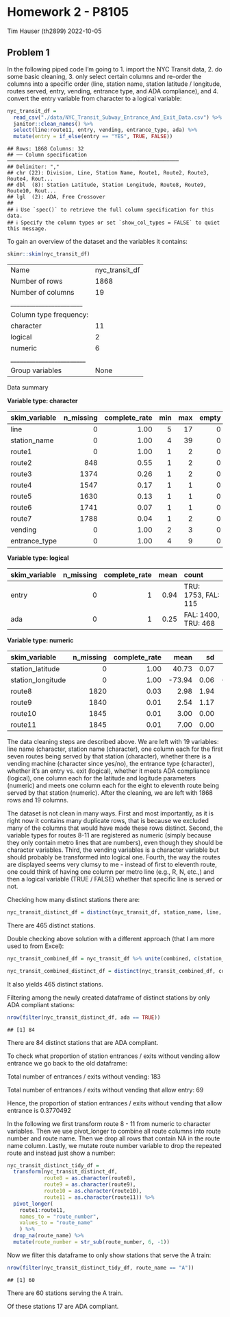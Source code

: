 Homework 2 - P8105
================
Tim Hauser (th2899)
2022-10-05

## Problem 1

In the following piped code I’m going to 1. import the NYC Transit data,
2. do some basic cleaning, 3. only select certain columns and re-order
the columns into a specific order (line, station name, station latitude
/ longitude, routes served, entry, vending, entrance type, and ADA
compliance), and 4. convert the entry variable from character to a
logical variable:

``` r
nyc_transit_df = 
  read_csv("./data/NYC_Transit_Subway_Entrance_And_Exit_Data.csv") %>% 
  janitor::clean_names() %>% 
  select(line:route11, entry, vending, entrance_type, ada) %>% 
  mutate(entry = if_else(entry == "YES", TRUE, FALSE))
```

    ## Rows: 1868 Columns: 32
    ## ── Column specification ────────────────────────────────────────────────────────
    ## Delimiter: ","
    ## chr (22): Division, Line, Station Name, Route1, Route2, Route3, Route4, Rout...
    ## dbl  (8): Station Latitude, Station Longitude, Route8, Route9, Route10, Rout...
    ## lgl  (2): ADA, Free Crossover
    ## 
    ## ℹ Use `spec()` to retrieve the full column specification for this data.
    ## ℹ Specify the column types or set `show_col_types = FALSE` to quiet this message.

To gain an overview of the dataset and the variables it contains:

``` r
skimr::skim(nyc_transit_df)
```

|                                                  |                |
|:-------------------------------------------------|:---------------|
| Name                                             | nyc_transit_df |
| Number of rows                                   | 1868           |
| Number of columns                                | 19             |
| \_\_\_\_\_\_\_\_\_\_\_\_\_\_\_\_\_\_\_\_\_\_\_   |                |
| Column type frequency:                           |                |
| character                                        | 11             |
| logical                                          | 2              |
| numeric                                          | 6              |
| \_\_\_\_\_\_\_\_\_\_\_\_\_\_\_\_\_\_\_\_\_\_\_\_ |                |
| Group variables                                  | None           |

Data summary

**Variable type: character**

| skim_variable | n_missing | complete_rate | min | max | empty | n_unique | whitespace |
|:--------------|----------:|--------------:|----:|----:|------:|---------:|-----------:|
| line          |         0 |          1.00 |   5 |  17 |     0 |       36 |          0 |
| station_name  |         0 |          1.00 |   4 |  39 |     0 |      356 |          0 |
| route1        |         0 |          1.00 |   1 |   2 |     0 |       24 |          0 |
| route2        |       848 |          0.55 |   1 |   2 |     0 |       20 |          0 |
| route3        |      1374 |          0.26 |   1 |   2 |     0 |       18 |          0 |
| route4        |      1547 |          0.17 |   1 |   1 |     0 |       13 |          0 |
| route5        |      1630 |          0.13 |   1 |   1 |     0 |       12 |          0 |
| route6        |      1741 |          0.07 |   1 |   1 |     0 |        7 |          0 |
| route7        |      1788 |          0.04 |   1 |   2 |     0 |        7 |          0 |
| vending       |         0 |          1.00 |   2 |   3 |     0 |        2 |          0 |
| entrance_type |         0 |          1.00 |   4 |   9 |     0 |        7 |          0 |

**Variable type: logical**

| skim_variable | n_missing | complete_rate | mean | count               |
|:--------------|----------:|--------------:|-----:|:--------------------|
| entry         |         0 |             1 | 0.94 | TRU: 1753, FAL: 115 |
| ada           |         0 |             1 | 0.25 | FAL: 1400, TRU: 468 |

**Variable type: numeric**

| skim_variable     | n_missing | complete_rate |   mean |   sd |     p0 |    p25 |    p50 |    p75 |   p100 | hist  |
|:------------------|----------:|--------------:|-------:|-----:|-------:|-------:|-------:|-------:|-------:|:------|
| station_latitude  |         0 |          1.00 |  40.73 | 0.07 |  40.58 |  40.69 |  40.73 |  40.77 |  40.90 | ▂▅▇▃▂ |
| station_longitude |         0 |          1.00 | -73.94 | 0.06 | -74.03 | -73.99 | -73.96 | -73.91 | -73.76 | ▇▆▃▂▁ |
| route8            |      1820 |          0.03 |   2.98 | 1.94 |   1.00 |   1.00 |   4.00 |   5.00 |   5.00 | ▇▁▁▂▇ |
| route9            |      1840 |          0.01 |   2.54 | 1.17 |   2.00 |   2.00 |   2.00 |   2.00 |   5.00 | ▇▁▁▁▂ |
| route10           |      1845 |          0.01 |   3.00 | 0.00 |   3.00 |   3.00 |   3.00 |   3.00 |   3.00 | ▁▁▇▁▁ |
| route11           |      1845 |          0.01 |   7.00 | 0.00 |   7.00 |   7.00 |   7.00 |   7.00 |   7.00 | ▁▁▇▁▁ |

The data cleaning steps are described above. We are left with 19
variables: line name (character, station name (character), one column
each for the first seven routes being served by that station
(character), whether there is a vending machine (character since
yes/no), the entrance type (character), whether it’s an entry vs. exit
(logical), whether it meets ADA compliance (logical), one column each
for the latitude and logitude parameters (numeric) and meets one column
each for the eight to eleventh route being served by that station
(numeric). After the cleaning, we are left with 1868 rows and 19
columns.

The dataset is not clean in many ways. First and most importantly, as it
is right now it contains many duplicate rows, that is because we
excluded many of the columns that would have made these rows distinct.
Second, the variable types for routes 8-11 are registered as numeric
(simply because they only contain metro lines that are numbers), even
though they should be character variables. Third, the vending variables
is a character variable but should probably be transformed into logical
one. Fourth, the way the routes are displayed seems very clumsy to me -
instead of first to eleventh route, one could think of having one column
per metro line (e.g., R, N, etc.,) and then a logical variable (TRUE /
FALSE) whether that specific line is served or not.

Checking how many distinct stations there are:

``` r
nyc_transit_distinct_df = distinct(nyc_transit_df, station_name, line, .keep_all = TRUE)
```

There are 465 distinct stations.

Double checking above solution with a different approach (that I am more
used to from Excel):

``` r
nyc_transit_combined_df = nyc_transit_df %>% unite(combined, c(station_name, line), sep = " ", remove = FALSE)

nyc_transit_combined_distinct_df = distinct(nyc_transit_combined_df, combined, .keep_all = TRUE)
```

It also yields 465 distinct stations.

Filtering among the newly created dataframe of distinct stations by only
ADA compliant stations:

``` r
nrow(filter(nyc_transit_distinct_df, ada == TRUE))
```

    ## [1] 84

There are 84 distinct stations that are ADA compliant.

To check what proportion of station entrances / exits without vending
allow entrance we go back to the old dataframe:

Total number of entrances / exits without vending: 183

Total number of entrances / exits without vending that allow entry: 69

Hence, the proportion of station entrances / exits without vending that
allow entrance is 0.3770492

In the following we first transform route 8 - 11 from numeric to
character variables. Then we use pivot_longer to combine all route
columns into route number and route name. Then we drop all rows that
contain NA in the route name column. Lastly, we mutate route number
variable to drop the repeated route and instead just show a number:

``` r
nyc_transit_distinct_tidy_df = 
  transform(nyc_transit_distinct_df,
            route8 = as.character(route8), 
            route9 = as.character(route9), 
            route10 = as.character(route10), 
            route11 = as.character(route11)) %>% 
  pivot_longer(
    route1:route11,
    names_to = "route_number",
    values_to = "route_name"
    ) %>% 
  drop_na(route_name) %>% 
  mutate(route_number = str_sub(route_number, 6, -1))
```

Now we filter this dataframe to only show stations that serve the A
train:

``` r
nrow(filter(nyc_transit_distinct_tidy_df, route_name == "A"))
```

    ## [1] 60

There are 60 stations serving the A train.

Of these stations 17 are ADA compliant.
